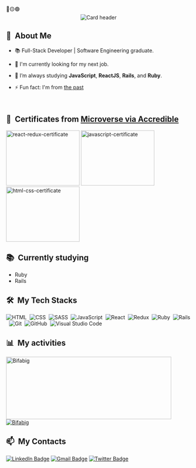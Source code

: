 ﻿<div>
🔴🟡🟢

<br>

</div>

<div align="center">
  <img src="./github_banner.png" alt="Card header"/>
</div>

<div>

## 🧭 &nbsp;About Me

- 📚 Full-Stack Developer | Software Engineering graduate.
- 🔭 I'm currently looking for my next job.

- 🌱 I’m always studying **JavaScript**, **ReactJS**, **Rails**, and **Ruby**.

- ⚡ Fun fact: I'm from <a href="https://htschool.hindustantimes.com/editorsdesk/knowledge-vine/youre-always-seven-years-behind-in-ethiopia">the past</a>

  <br>

</div>

<div>


## 🏅 &nbsp;Certificates from [Microverse via Accredible](https://www.credential.net/7c3a0199-044b-483d-aff4-68cd73ae8676)

<img src="https://api.accredible.com/v1/frontend/credential_website_embed_image/certificate/76794455" alt="react-redux-certificate" height="150" width="200"/>
<img src="https://api.accredible.com/v1/frontend/credential_website_embed_image/certificate/74439991" alt="javascript-certificate" height="150" width="200"/>
<img src="https://api.accredible.com/v1/frontend/credential_website_embed_image/certificate/72352018" alt="html-css-certificate" height="150" width="200"/>


## 📚 &nbsp;Currently studying

- Ruby
- Rails

</div>

<div>

## 🛠️ &nbsp;My Tech Stacks

![HTML](https://img.shields.io/badge/HTML5-E34F26?style=for-the-badge&logo=html5&logoColor=white)&nbsp;
![CSS](https://img.shields.io/badge/CSS3-1572B6?style=for-the-badge&logo=css3&logoColor=white)&nbsp;
![SASS](https://img.shields.io/badge/Sass-CC6699?style=for-the-badge&logo=sass&logoColor=white)&nbsp;
![JavaScript](https://img.shields.io/badge/JavaScript-323330?style=for-the-badge&logo=javascript&logoColor=F7DF1E)&nbsp;
![React](https://img.shields.io/badge/React-20232A?style=for-the-badge&logo=react&logoColor=61DAFB)&nbsp;
![Redux](https://img.shields.io/badge/Redux-593D88?style=for-the-badge&logo=redux&logoColor=white)&nbsp;
![Ruby](https://img.shields.io/badge/Ruby-CC342D?style=for-the-badge&logo=ruby&logoColor=white)&nbsp;
![Rails](https://img.shields.io/badge/Ruby_on_Rails-CC0000?style=for-the-badge&logo=ruby-on-rails&logoColor=white)&nbsp;
![Git](https://img.shields.io/badge/GIT-E44C30?style=for-the-badge&logo=git&logoColor=white)&nbsp;
![GitHub](https://img.shields.io/badge/GitHub-100000?style=for-the-badge&logo=github&logoColor=white)&nbsp;
![Visual Studio Code](https://img.shields.io/badge/Visual_Studio_Code-0078D4?style=for-the-badge&logo=visual%20studio%20code&logoColor=white)&nbsp;

</div>

<div>

## 📊 &nbsp;My activities

  <a href="https://github.com/Bifabig">
    <img width=450 height=170 align="center" alt="Bifabig" src="https://github-readme-stats.vercel.app/api?username=Bifabig&theme=midnight-purple&show_icons=true&bg_color=0D1117&hide_border=true&count_private=true" />
  </a>
  <a href="https://github.com/Bifabig">
    <img align="center" alt="Bifabig" src="https://github-readme-stats.vercel.app/api/top-langs/?username=Bifabig&theme=midnight-purple&layout=compact&bg_color=0D1117&hide_border=true&count_private=true" />
  </a>
</div>

<div>

## 📫 &nbsp;My Contacts

[![LinkedIn Badge](https://img.shields.io/badge/-Biftu_Girma-blue?style=flat-square&logo=Linkedin&logoColor=white&link=https://www.linkedin.com/in/biftu-girma-3598a8126/)](https://www.linkedin.com/in/biftu-girma-3598a8126/)
[![Gmail Badge](https://img.shields.io/badge/-biftubig@gmail.com-red?style=flat-square&logo=Gmail&logoColor=white)](mailto:biftubig@gmail.com)
[![Twitter Badge](https://img.shields.io/badge/-biftu94-blue?style=flat-square&logo=Twitter&logoColor=white)](https://twitter.com/biftu94)

</div>

